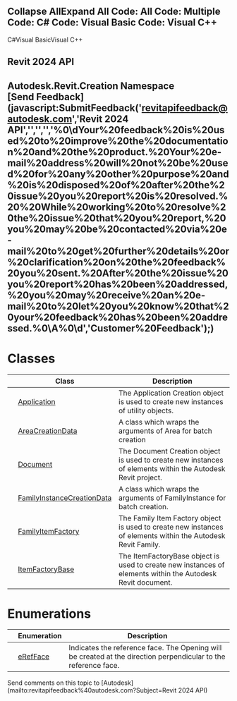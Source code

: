 ﻿

Collapse AllExpand All Code: All Code: Multiple Code: C# Code: Visual Basic Code: Visual C++   
---  
  
C#Visual BasicVisual C++

Revit 2024 API  
---  
Autodesk.Revit.Creation Namespace  
[Send Feedback](javascript:SubmitFeedback\('revitapifeedback@autodesk.com','Revit 2024 API','','','','%0\\dYour%20feedback%20is%20used%20to%20improve%20the%20documentation%20and%20the%20product.%20Your%20e-mail%20address%20will%20not%20be%20used%20for%20any%20other%20purpose%20and%20is%20disposed%20of%20after%20the%20issue%20you%20report%20is%20resolved.%20%20While%20working%20to%20resolve%20the%20issue%20that%20you%20report,%20you%20may%20be%20contacted%20via%20e-mail%20to%20get%20further%20details%20or%20clarification%20on%20the%20feedback%20you%20sent.%20After%20the%20issue%20you%20report%20has%20been%20addressed,%20you%20may%20receive%20an%20e-mail%20to%20let%20you%20know%20that%20your%20feedback%20has%20been%20addressed.%0\\A%0\\d','Customer%20Feedback'\);)  
---  
  
# Classes

|  | Class | Description |
| --- | --- | --- |
|  | [Application](5e11e5bf-82da-ae9b-1c52-95d0e9f28c96.md) | The Application Creation object is used to create new instances of utility objects. |
|  | [AreaCreationData](3af826dc-5d69-f9b3-0b92-3a101cbfe7b2.md) | A class which wraps the arguments of Area for batch creation |
|  | [Document](ab1718f9-45fb-b3d3-827e-32ff81cf929c.md) | The Document Creation object is used to create new instances of elements within the Autodesk Revit project. |
|  | [FamilyInstanceCreationData](bcd1f300-616b-5a36-9909-5273f99d78c8.md) | A class which wraps the arguments of FamilyInstance for batch creation. |
|  | [FamilyItemFactory](a7622967-1381-c17f-ed04-1ebe40da0440.md) | The Family Item Factory object is used to create new instances of elements within the Autodesk Revit Family. |
|  | [ItemFactoryBase](cba2c84a-22c0-e6e7-a99c-67656901853a.md) | The ItemFactoryBase object is used to create new instances of elements within the Autodesk Revit document. |
  
# Enumerations

|  | Enumeration | Description |
| --- | --- | --- |
|  | [eRefFace](900d9088-2ea5-1953-3b01-0c9cc141825a.md) | Indicates the reference face. The Opening will be created at the direction perpendicular to the reference face. |
  
Send comments on this topic to [Autodesk](mailto:revitapifeedback%40autodesk.com?Subject=Revit 2024 API)